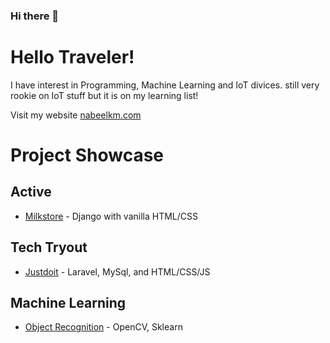 ### Hi there 👋

<!--
**chawza/chawza** is a ✨ _special_ ✨ repository because its `README.md` (this file) appears on your GitHub profile.

Here are some ideas to get you started:

- 🔭 I’m currently working on ...
- 🌱 I’m currently learning ...
- 👯 I’m looking to collaborate on ...
- 🤔 I’m looking for help with ...
- 💬 Ask me about ...
- 📫 How to reach me: ...
- 😄 Pronouns: ...
- ⚡ Fun fact: ...
-->
# Hello Traveler!
I have interest in Programming, Machine Learning and IoT divices.
still very rookie on IoT stuff but it is on my learning list!

Visit my website [nabeelkm.com](nabeelkm.com)

# Project Showcase
## Active
* [Milkstore](https://github.com/chawza/milkstore) - Django with vanilla HTML/CSS

## Tech Tryout
* [Justdoit](https://github.com/chawza/justdoit) - Laravel, MySql, and HTML/CSS/JS

## Machine Learning
* [Object Recognition](https://github.com/chawza/object-recognition) - OpenCV, Sklearn


